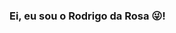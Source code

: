 ### Ei, eu sou o Rodrigo da Rosa 😜!

<!--
**roddai/roddai** is a ✨ _special_ ✨ repository because its `README.md` (this file) appears on your GitHub profile.

Here are some ideas to get you started:

👨🏻‍🎓 Sou doutor na área de Inteligência Artificial com ênfase em robótica móvel - [Tese](https://repositorio.fei.edu.br/items/bea99639-6cce-4091-a10c-3605b65cbdae)!
🧑🏻‍💻 Atualmente trabalho como Especialista em Desenvolvimento Web na [Trybe](https://www.betrybe.com/).
💙 Sou apaixonado por tecnologia e educação!


-->

